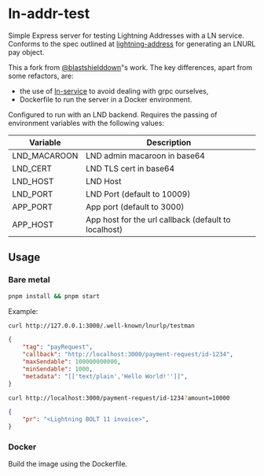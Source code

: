 # ln-addr-test

Simple Express server for testing Lightning Addresses with a LN service. Conforms to the spec outlined at [lightning-address](https://github.com/andrerfneves/lightning-address/blob/master/README.md) for generating an LNURL pay object.

This a fork from [@blastshielddown](https://github.com/blastshielddown)"s work. The key differences, apart from some refactors, are:

- the use of [ln-service](https://github.com/alexbosworth/ln-service) to avoid dealing with grpc ourselves,
- Dockerfile to run the server in a Docker environment.

Configured to run with an LND backend. Requires the passing of environment variables with the following values:

| Variable | Description |
|----------|-------------|
|        LND_MACAROON  |       LND admin macaroon in base64      |
|      LND_CERT    |        LND TLS cert in base64     |
|     LND_HOST     |       LND Host      |
|     LND_PORT     |      LND Port (default to 10009)       |
|     APP_PORT     |       App port (default to 3000)      |
|     APP_HOST     |        App host for the url callback (default to localhost)    |

## Usage

### Bare metal

```bash
pnpm install && pnpm start
```

Example:

```sh
curl http://127.0.0.1:3000/.well-known/lnurlp/testman
```

```json
{
    "tag": "payRequest",
    "callback": "http://localhost:3000/payment-request/id-1234",
    "maxSendable": 100000000000,
    "minSendable": 1000,
    "metadata": "[['text/plain','Hello World!'']]",
}
```

```sh
curl http://localhost:3000/payment-request/id-1234?amount=10000
```

```json
{
    "pr": "<Lightning BOLT 11 invoice>",
}
```

### Docker

Build the image using the Dockerfile.
